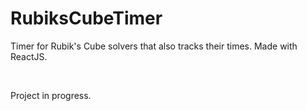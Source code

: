 # RubiksCubeTimer
Timer for Rubik's Cube solvers that also tracks their times. Made with ReactJS.

&nbsp;

Project in progress.


